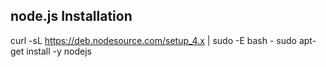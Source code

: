node.js Installation
-----------------------------

curl -sL https://deb.nodesource.com/setup_4.x | sudo -E bash -
sudo apt-get install -y nodejs
